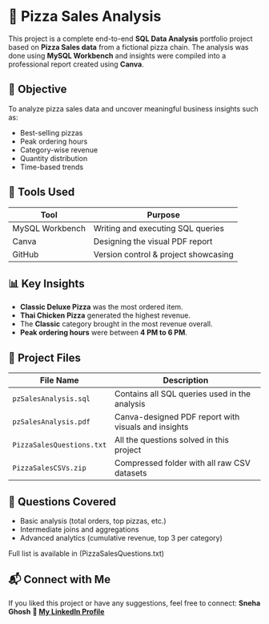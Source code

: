 # 🍕 Pizza Sales Analysis
This project is a complete end-to-end **SQL Data Analysis** portfolio project based on **Pizza Sales data** from a fictional pizza chain. The analysis was done using **MySQL Workbench** and insights were compiled into a professional report created using **Canva**.



## 📌 Objective

To analyze pizza sales data and uncover meaningful business insights such as:

- Best-selling pizzas
- Peak ordering hours
- Category-wise revenue
- Quantity distribution
- Time-based trends



## 🧰 Tools Used

| Tool          | Purpose                              |
|---------------|---------------------------------------|
| MySQL Workbench | Writing and executing SQL queries     |
| Canva         | Designing the visual PDF report       |
| GitHub        | Version control & project showcasing  |



## 📊 Key Insights

- **Classic Deluxe Pizza** was the most ordered item.
- **Thai Chicken Pizza** generated the highest revenue.
- The **Classic** category brought in the most revenue overall.
- **Peak ordering hours** were between **4 PM to 6 PM**.



## 📁 Project Files

| File Name                     | Description                                         |
|------------------------------|-----------------------------------------------------|
| `pzSalesAnalysis.sql`        | Contains all SQL queries used in the analysis       |
| `pzSalesAnalysis.pdf`        | Canva-designed PDF report with visuals and insights |
| `PizzaSalesQuestions.txt`    | All the questions solved in this project            |
| `PizzaSalesCSVs.zip`         | Compressed folder with all raw CSV datasets         |



## 📌 Questions Covered

- Basic analysis (total orders, top pizzas, etc.)
- Intermediate joins and aggregations
- Advanced analytics (cumulative revenue, top 3 per category)

Full list is available in (PizzaSalesQuestions.txt)


## 📬 Connect with Me

If you liked this project or have any suggestions, feel free to connect:
**Sneha Ghosh**
**🔗 [My LinkedIn Profile](https://www.linkedin.com/in/sneha-ghosh-98aaa9337)**

